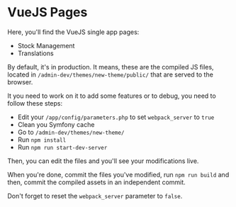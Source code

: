 # VueJS Pages

Here, you'll find the VueJS single app pages:
- Stock Management
- Translations

By default, it's in production. It means, these are the compiled JS files, located in `/admin-dev/themes/new-theme/public/` that are served to the browser.

It you need to work on it to add some features or to debug, you need to follow these steps:
- Edit your `/app/config/parameters.php` to set `webpack_server` to `true`
- Clean you Symfony cache
- Go to `/admin-dev/themes/new-theme/`
- Run `npm install`
- Run `npm run start-dev-server`

Then, you can edit the files and you'll see your modifications live.

When you're done, commit the files you've modified, run `npm run build` and then, commit the compiled assets in an independent commit.

Don't forget to reset the `webpack_server` parameter to `false`.
